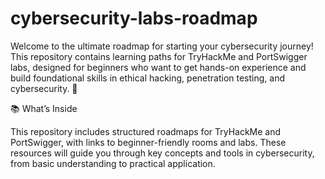 # cybersecurity-labs-roadmap
Welcome to the ultimate roadmap for starting your cybersecurity journey! This repository contains learning paths for TryHackMe and PortSwigger labs, designed for beginners who want to get hands-on experience and build foundational skills in ethical hacking, penetration testing, and cybersecurity. 🚀

📚 What’s Inside

This repository includes structured roadmaps for TryHackMe and PortSwigger, with links to beginner-friendly rooms and labs. These resources will guide you through key concepts and tools in cybersecurity, from basic understanding to practical application.
